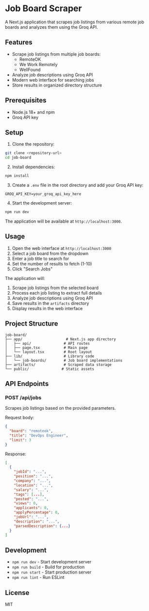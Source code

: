 # Job Board Scraper

A Next.js application that scrapes job listings from various remote job boards and analyzes them using the Groq API.

## Features

- Scrape job listings from multiple job boards:
  - RemoteOK
  - We Work Remotely
  - WellFound
- Analyze job descriptions using Groq API
- Modern web interface for searching jobs
- Store results in organized directory structure

## Prerequisites

- Node.js 18+ and npm
- Groq API key

## Setup

1. Clone the repository:
```bash
git clone <repository-url>
cd job-board
```

2. Install dependencies:
```bash
npm install
```

3. Create a `.env` file in the root directory and add your Groq API key:
```
GROQ_API_KEY=your_groq_api_key_here
```

4. Start the development server:
```bash
npm run dev
```

The application will be available at `http://localhost:3000`.

## Usage

1. Open the web interface at `http://localhost:3000`
2. Select a job board from the dropdown
3. Enter a job title to search for
4. Set the number of results to fetch (1-10)
5. Click "Search Jobs"

The application will:
1. Scrape job listings from the selected board
2. Process each job listing to extract full details
3. Analyze job descriptions using Groq API
4. Save results in the `artifacts` directory
5. Display results in the web interface

## Project Structure

```
job-board/
├── app/                    # Next.js app directory
│   ├── api/               # API routes
│   ├── page.tsx           # Main page
│   └── layout.tsx         # Root layout
├── lib/                   # Library code
│   └── job-boards/        # Job board implementations
├── artifacts/             # Scraped data storage
└── public/               # Static assets
```

## API Endpoints

### POST /api/jobs

Scrapes job listings based on the provided parameters.

Request body:
```json
{
  "board": "remoteok",
  "title": "DevOps Engineer",
  "limit": 3
}
```

Response:
```json
[
  {
    "jobId": "...",
    "position": "...",
    "company": "...",
    "location": "...",
    "salary": "...",
    "tags": [...],
    "posted": "...",
    "views": 0,
    "applicants": 0,
    "applyPercentage": 0,
    "jobUrl": "...",
    "description": "...",
    "parsedDescription": {...}
  }
]
```

## Development

- `npm run dev` - Start development server
- `npm run build` - Build for production
- `npm run start` - Start production server
- `npm run lint` - Run ESLint

## License

MIT